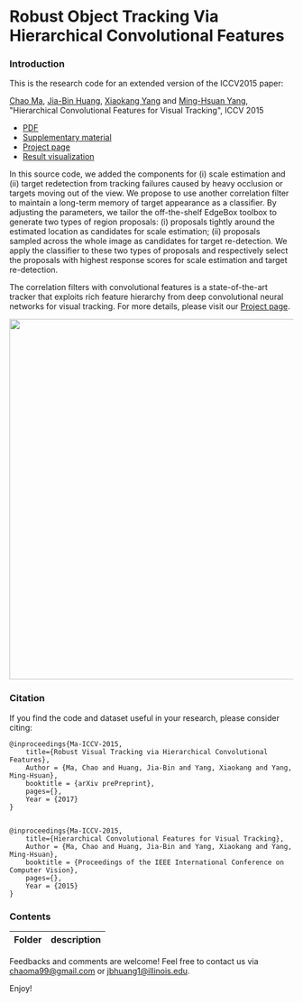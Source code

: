# Robust Object Tracking Via Hierarchical Convolutional Features
### Introduction

This is the research code for an extended version of the ICCV2015 paper: 

[Chao Ma](https://sites.google.com/site/chaoma99/), [Jia-Bin Huang](https://sites.google.com/site/jbhuang0604/), [Xiaokang Yang](http://english.seiee.sjtu.edu.cn/english/detail/842_802.htm) and [Ming-Hsuan Yang](http://faculty.ucmerced.edu/mhyang/), "Hierarchical Convolutional Features for Visual Tracking", ICCV 2015    
- [PDF](https://uofi.box.com/shared/static/o8wkllte8sfyuvt8ei77o24we8l36qoj.pdf) 
- [Supplementary material](https://uofi.box.com/shared/static/6y3izswn40y6ckbwgm40ugledzp8fer9.pdf)
- [Project page](https://sites.google.com/site/jbhuang0604/publications/cf2)
- [Result visualization](https://sites.google.com/site/jbhuang0604/publications/cf2/visualization)

In this source code, we added the components for (i) scale estimation and (ii) target redetection from tracking failures caused by heavy occlusion or targets moving out of the view. We propose to use another correlation filter to maintain a long-term memory of target appearance as a classifier. By adjusting the parameters, we tailor the off-the-shelf EdgeBox toolbox to generate two types of region proposals: (i) proposals tightly around the estimated location as candidates for scale estimation; (ii) proposals sampled across the whole image as candidates for target re-detection. We apply the classifier to
these two types of proposals and respectively select the proposals with highest response scores for scale estimation and target re-detection.

The correlation filters with convolutional features is a state-of-the-art tracker that exploits rich feature hierarchy from deep convolutional neural networks for visual tracking. For more details, please visit our [Project page](https://sites.google.com/site/chaoma99/hcft-tracking).

<img src="https://drive.google.com/uc?id=0B8-i_hZvGyZNMzFBb2RMWjJ0Z2s&amp;export=download" width="640" />


### Citation

If you find the code and dataset useful in your research, please consider citing:

    @inproceedings{Ma-ICCV-2015,
        title={Robust Visual Tracking via Hierarchical Convolutional Features},
        Author = {Ma, Chao and Huang, Jia-Bin and Yang, Xiaokang and Yang, Ming-Hsuan},
        booktitle = {arXiv prePreprint},
        pages={},
        Year = {2017}
    }


    @inproceedings{Ma-ICCV-2015,
        title={Hierarchical Convolutional Features for Visual Tracking},
        Author = {Ma, Chao and Huang, Jia-Bin and Yang, Xiaokang and Yang, Ming-Hsuan},
        booktitle = {Proceedings of the IEEE International Conference on Computer Vision},
        pages={},
        Year = {2015}
    }

### Contents
|  Folder    | description |
| ---|---|

Feedbacks and comments are welcome! Feel free to contact us via [chaoma99@gmail.com](mailto:chaoma99@gmail.com) or [jbhuang1@illinois.edu](mailto:jbhuang1@illinois.edu).

Enjoy!


